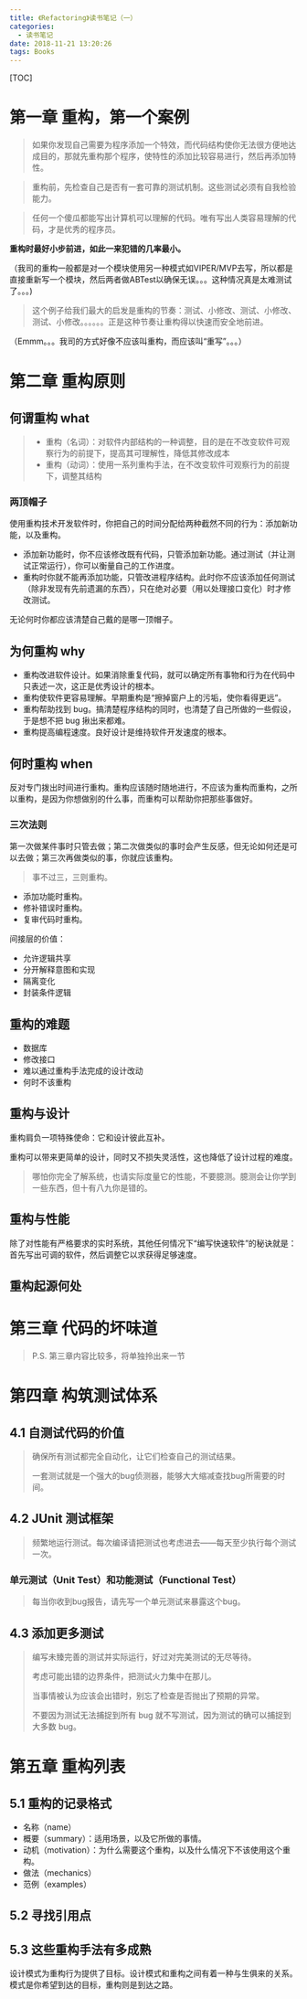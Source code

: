 ```yaml
---
title: 《Refactoring》读书笔记（一）
categories:
  - 读书笔记
date: 2018-11-21 13:20:26
tags: Books
---
```

[TOC]



<!-- more -->

# 第一章 重构，第一个案例

> 如果你发现自己需要为程序添加一个特效，而代码结构使你无法很方便地达成目的，那就先重构那个程序，使特性的添加比较容易进行，然后再添加特性。

> 重构前，先检查自己是否有一套可靠的测试机制。这些测试必须有自我检验能力。

> 任何一个傻瓜都能写出计算机可以理解的代码。唯有写出人类容易理解的代码，才是优秀的程序员。

**重构时最好小步前进，如此一来犯错的几率最小。**

（我司的重构一般都是对一个模块使用另一种模式如VIPER/MVP去写，所以都是直接重新写一个模块，然后两者做ABTest以确保无误。。。这种情况真是太难测试了。。。)

> 这个例子给我们最大的启发是重构的节奏：测试、小修改、测试、小修改、测试、小修改。。。。。。正是这种节奏让重构得以快速而安全地前进。

（Emmm。。。我司的方式好像不应该叫重构，而应该叫“重写”。。。）

# 第二章 重构原则

## 何谓重构 what

> * 重构（名词）：对软件内部结构的一种调整，目的是在不改变软件可观察行为的前提下，提高其可理解性，降低其修改成本
> * 重构（动词）：使用一系列重构手法，在不改变软件可观察行为的前提下，调整其结构

### 两顶帽子

使用重构技术开发软件时，你把自己的时间分配给两种截然不同的行为：添加新功能，以及重构。

- 添加新功能时，你不应该修改既有代码，只管添加新功能。通过测试（并让测试正常运行），你可以衡量自己的工作进度。
- 重构时你就不能再添加功能，只管改进程序结构。此时你不应该添加任何测试（除非发现有先前遗漏的东西），只在绝对必要（用以处理接口变化）时才修改测试。

无论何时你都应该清楚自己戴的是哪一顶帽子。

## 为何重构 why

- 重构改进软件设计。如果消除重复代码，就可以确定所有事物和行为在代码中只表述一次，这正是优秀设计的根本。
- 重构使软件更容易理解。早期重构是“擦掉窗户上的污垢，使你看得更远”。
- 重构帮助找到 bug。搞清楚程序结构的同时，也清楚了自己所做的一些假设，于是想不把 bug 揪出来都难。
- 重构提高编程速度。良好设计是维持软件开发速度的根本。

## 何时重构 when

反对专门拨出时间进行重构。重构应该随时随地进行，不应该为重构而重构，之所以重构，是因为你想做别的什么事，而重构可以帮助你把那些事做好。

### 三次法则

第一次做某件事时只管去做；第二次做类似的事时会产生反感，但无论如何还是可以去做；第三次再做类似的事，你就应该重构。

> 事不过三，三则重构。

* 添加功能时重构。
* 修补错误时重构。
* 复审代码时重构。

间接层的价值：

* 允许逻辑共享
* 分开解释意图和实现
* 隔离变化
* 封装条件逻辑

## 重构的难题

* 数据库
* 修改接口
* 难以通过重构手法完成的设计改动
* 何时不该重构

## 重构与设计

重构肩负一项特殊使命：它和设计彼此互补。

重构可以带来更简单的设计，同时又不损失灵活性，这也降低了设计过程的难度。

> 哪怕你完全了解系统，也请实际度量它的性能，不要臆测。臆测会让你学到一些东西，但十有八九你是错的。

## 重构与性能

除了对性能有严格要求的实时系统，其他任何情况下“编写快速软件”的秘诀就是：首先写出可调的软件，然后调整它以求获得足够速度。

## 重构起源何处

# 第三章 代码的坏味道

> P.S. 第三章内容比较多，将单独拎出来一节

# 第四章 构筑测试体系

## 4.1 自测试代码的价值

> 确保所有测试都完全自动化，让它们检查自己的测试结果。
>
> 一套测试就是一个强大的bug侦测器，能够大大缩减查找bug所需要的时间。

## 4.2 JUnit 测试框架

> 频繁地运行测试。每次编译请把测试也考虑进去——每天至少执行每个测试一次。

### 单元测试（Unit Test）和功能测试（Functional Test）

> 每当你收到bug报告，请先写一个单元测试来暴露这个bug。

## 4.3 添加更多测试

> 编写未臻完善的测试并实际运行，好过对完美测试的无尽等待。
>
> 考虑可能出错的边界条件，把测试火力集中在那儿。
>
> 当事情被认为应该会出错时，别忘了检查是否抛出了预期的异常。
>
> 不要因为测试无法捕捉到所有 bug 就不写测试，因为测试的确可以捕捉到大多数 bug。

# 第五章 重构列表

## 5.1 重构的记录格式

* 名称（name）
* 概要（summary）：适用场景，以及它所做的事情。
* 动机（motivation）：为什么需要这个重构，以及什么情况下不该使用这个重构。
* 做法（mechanics）
* 范例（examples）

## 5.2 寻找引用点

## 5.3 这些重构手法有多成熟

设计模式为重构行为提供了目标。设计模式和重构之间有着一种与生俱来的关系。模式是你希望到达的目标，重构则是到达之路。


